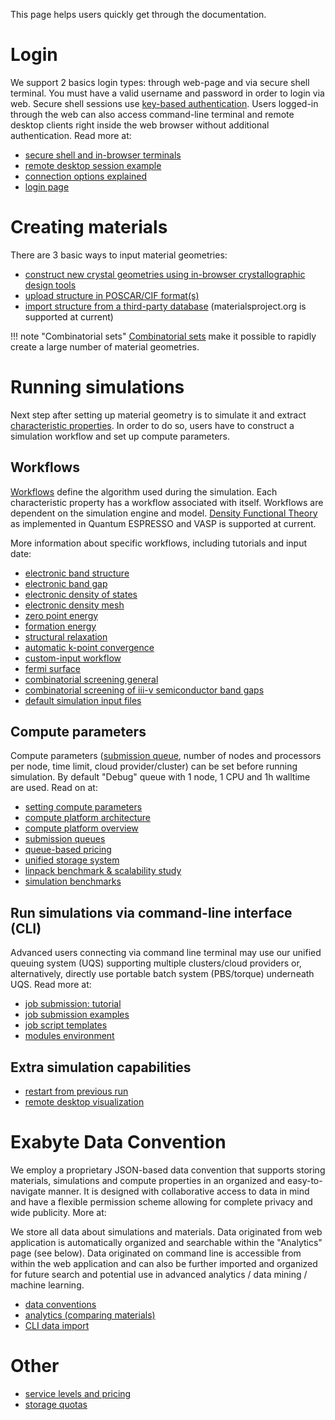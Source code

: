 <!-- by TB -->

This page helps users quickly get through the documentation.

# Login

We support 2 basics login types: through web-page and via secure shell terminal. You must have a valid username and password in order to login via web. Secure shell sessions use [key-based authentication](/cli/login/#upload-ssh-key). Users logged-in through the web can also access command-line terminal and remote desktop clients right inside the web browser without additional authentication. Read more at:

- [secure shell and in-browser terminals](/cli/overview/#in-browser-terminal-and-ssh-terminal)
- [remote desktop session example](/electronic-density-mesh/#preparing-for-visualization)
- [connection options explained](/connection-options/)
- <a href="http://platform.exabyte.io/login" target="_blank">login page</a>

# Creating materials

There are 3 basic ways to input material geometries:

- [construct new crystal geometries using in-browser crystallographic design tools](/materials/creating-structures/)
- [upload structure in POSCAR/CIF format(s)](/materials/upload-and-import/#upload-structure)
- [import structure from a third-party database](/materials/upload-and-import/#import-structure) (materialsproject.org is supported at current)

!!! note "Combinatorial sets"
    [Combinatorial sets](/materials/combinatorial-sets/) make it possible to rapidly create a large number of material geometries.

# Running simulations

Next step after setting up material geometry is to simulate it and extract [characteristic properties](/materials/characteristic-properties/). In order to do so, users have to construct a simulation workflow and set up compute parameters.

## Workflows

[Workflows](/models/simulation-workflows/) define the algorithm used during the simulation. Each characteristic property has a workflow associated with itself. Workflows are dependent on the simulation engine and model. [Density Functional Theory](/models/density-functional-theory/) as implemented in Quantum ESPRESSO and VASP is supported at current.

More information about specific workflows, including tutorials and input date:

- [electronic band structure](/tutorials/band-structure)
- [electronic band gap](/tutorials/band-gap)
- [electronic density of states](/tutorials/density-of-states)
- [electronic density mesh](/tutorials/electronic-density-mesh)
- [zero point energy](/tutorials/zero-point-energy)
- [formation energy](/tutorials/formation-energy)
- [structural relaxation](/tutorials/relaxation)
- [automatic k-point convergence](/tutorials/kpt-convergence)
- [custom-input workflow](/tutorials/custom-input-workflow)
- [fermi surface](/tutorials/fermi-surface)
- [combinatorial screening general](/tutorials/combinatorial-screening)
- [combinatorial screening of iii-v semiconductor band gaps](/tutorials/semiconductors/III-Vs-band-gap.md)
- [default simulation input files](/models/example-simulations/)

## Compute parameters

Compute parameters ([submission queue](/compute/queues), number of nodes and processors per node, time limit, cloud provider/cluster) can be set before running simulation. By default "Debug" queue with 1 node, 1 CPU and 1h walltime are used. Read on at:

- [setting compute parameters](/compute/setting-parameters/)
- [compute platform architecture](/compute/overview/#platform-architecture)
- [compute platform overview](/compute/overview/)
- [submission queues](/compute/queues/)
- [queue-based pricing](/billing/pricing-and-service-levels/#queue-based-pricing)
- [unified storage system](/cli/storage-system/)
- [linpack benchmark & scalability study](/compute/hpl-benchmark/)
- [simulation benchmarks](/compute/benchmarks-and-scalability/)

## Run simulations via command-line interface (CLI)

Advanced users connecting via command line terminal may use our unified queuing system (UQS) supporting multiple clusters/cloud providers or, alternatively, directly use portable batch system (PBS/torque) underneath UQS. Read more at:

- [job submission: tutorial](/tutorials/cli-job)
- [job submission examples](/cli/jobs/)
- [job script templates](/cli/jobs/#pre-configured-submit-scripts)
- [modules environment](/cli/modules-environment/)

## Extra simulation capabilities

- [restart from previous run](/tutorials/restart-job)
- [remote desktop visualization](/tutorials/remote-desktop)

# Exabyte Data Convention

We employ a proprietary JSON-based data convention that supports storing materials, simulations and compute properties in an organized and easy-to-navigate manner. It is designed with collaborative access to data in mind and have a flexible permission scheme allowing for complete privacy and wide publicity. More at:

We store all data about simulations and materials. Data originated from web application is automatically organized and searchable within the "Analytics" page (see below). Data originated on command line is accessible from within the web application and can also be further imported and organized for future search and potential use in advanced analytics / data mining / machine learning.

- [data conventions](/getting-started/data-conventions/)
- [analytics (comparing materials)](/materials/comparing-materials/)
- [CLI data import](/tutorials/cli-job-import)


# Other

- [service levels and pricing](/billing/pricing-and-service-levels/)
- [storage quotas](/billing/storage-quota/)
